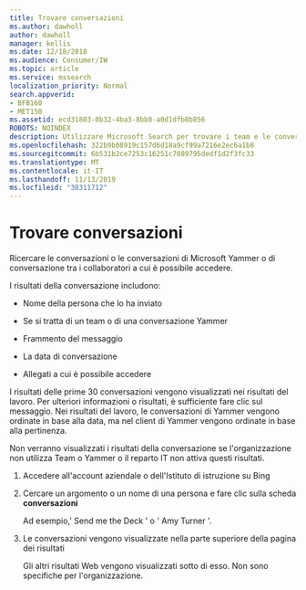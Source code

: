 ```yaml
---
title: Trovare conversazioni
ms.author: dawholl
author: dawholl
manager: kellis
ms.date: 12/18/2018
ms.audience: Consumer/IW
ms.topic: article
ms.service: mssearch
localization_priority: Normal
search.appverid:
- BFB160
- MET150
ms.assetid: ecd31803-0b32-4ba3-8bb8-a0d1dfb8b856
ROBOTS: NOINDEX
description: Utilizzare Microsoft Search per trovare i team e le conversazioni di Yammer e i dettagli visualizzati
ms.openlocfilehash: 322b9b08919c157d6d18a9cf99a7216e2ec6a1b8
ms.sourcegitcommit: 6b531b2ce7253c16251c7089795dedf1d2f3fc33
ms.translationtype: MT
ms.contentlocale: it-IT
ms.lasthandoff: 11/13/2019
ms.locfileid: "38311712"
---
```

# <a name="find-conversations"></a>Trovare conversazioni

Ricercare le conversazioni o le conversazioni di Microsoft Yammer o di conversazione tra i collaboratori a cui è possibile accedere.
  
I risultati della conversazione includono:
  
- Nome della persona che lo ha inviato
    
- Se si tratta di un team o di una conversazione Yammer
    
- Frammento del messaggio
    
- La data di conversazione
    
- Allegati a cui è possibile accedere
    
I risultati delle prime 30 conversazioni vengono visualizzati nei risultati del lavoro. Per ulteriori informazioni o risultati, è sufficiente fare clic sul messaggio. Nei risultati del lavoro, le conversazioni di Yammer vengono ordinate in base alla data, ma nel client di Yammer vengono ordinate in base alla pertinenza.
  
Non verranno visualizzati i risultati della conversazione se l'organizzazione non utilizza Team o Yammer o il reparto IT non attiva questi risultati.
  
1. Accedere all'account aziendale o dell'Istituto di istruzione su Bing
    
2. Cercare un argomento o un nome di una persona e fare clic sulla scheda **conversazioni** 
    
    Ad esempio,' Send me the Deck ' o ' Amy Turner '.
    
3. Le conversazioni vengono visualizzate nella parte superiore della pagina dei risultati
    
    Gli altri risultati Web vengono visualizzati sotto di esso. Non sono specifiche per l'organizzazione.
    


